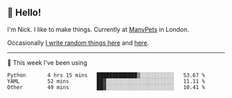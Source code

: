 ## 👋 Hello! 

I'm Nick. I like to make things. Currently at [ManyPets](https://manypets.com) in London.

Occasionally [I write random things here](https://nicksnell.com) and [here](https://twitter.com/nicksnell).

-------

🚀 This week I've been using

<!--START_SECTION:waka-->

```text
Python       4 hrs 15 mins   █████████████▒░░░░░░░░░░░   53.67 %
YAML         52 mins         ██▓░░░░░░░░░░░░░░░░░░░░░░   11.11 %
Other        49 mins         ██▓░░░░░░░░░░░░░░░░░░░░░░   10.41 %
```

<!--END_SECTION:waka-->
